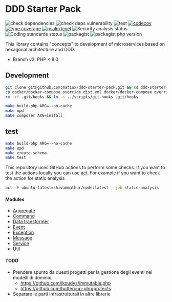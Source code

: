 DDD Starter Pack
=====

![check dependencies](https://github.com/matiux/ddd-starter-pack/actions/workflows/check-dependencies.yml/badge.svg)
![check deps vulnerability](https://github.com/matiux/ddd-starter-pack/actions/workflows/dependencies-vulnerability.yml/badge.svg)
![test](https://github.com/matiux/ddd-starter-pack/actions/workflows/tests.yml/badge.svg)
[![codecov](https://codecov.io/gh/matiux/ddd-starter-pack/branch/develop/graph/badge.svg)](https://codecov.io/gh/matiux/ddd-starter-pack)
[![type coverage](https://shepherd.dev/github/matiux/ddd-starter-pack/coverage.svg)](https://shepherd.dev/github/matiux/ddd-starter-pack)
[![psalm level](https://shepherd.dev/github/matiux/ddd-starter-pack/level.svg)](https://shepherd.dev/github/matiux/ddd-starter-pack)
![Security analysis status](https://github.com/matiux/ddd-starter-pack/actions/workflows/security-analysis.yml/badge.svg)
![Coding standards status](https://github.com/matiux/ddd-starter-pack/actions/workflows/coding-standards.yml/badge.svg)
![packagist](https://img.shields.io/packagist/v/matiux/ddd-starter-pack)
![packagist php version](https://img.shields.io/packagist/dependency-v/matiux/ddd-starter-pack/php)

This library contains "concepts" to development of microservices based on hexagonal architecture and DDD.

* Branch v2: PHP < 8.0

## Development

```bash
git clone git@github.com:matiux/ddd-starter-pack.git && cd ddd-starter-pack
cp docker/docker-compose.override.dist.yml docker/docker-compose.override.yml
rm -rf .git/hooks && ln -s ../scripts/git-hooks .git/hooks
```

```bash
make build-php ARG=--no-cache
make upd
make composer ARG=install
```

## test
```bash
make build-php ARG=--no-cache
make upd
make create-schema
make test
```

This repository uses GitHub actions to perform some checks. If you want to test the actions locally you can
use [act](https://github.com/nektos/act). For example if you want to check the action for static analysis
```bash
act -P ubuntu-latest=shivammathur/node:latest --job static-analysis
```

#### Modules

* [Aggregate](doc/aggregate.md)
* [Command](doc/command.md)
* [Data transformer](doc/data_transformer.md)
* [Event](doc/event.md)
* [Exception](doc/excpetion.md)
* [Message](doc/message.md)
* [Service](doc/service.md)
* [Util](doc/util.md)

#### TODO
* Prendere spunto da questi progetti per la gestione degli eventi nei modelli di dominio 
    * https://github.com/jkoudys/immutable.php
    * https://github.com/buttercup-php/protects
* Separare le parti infrastrutturali in altre librerie
